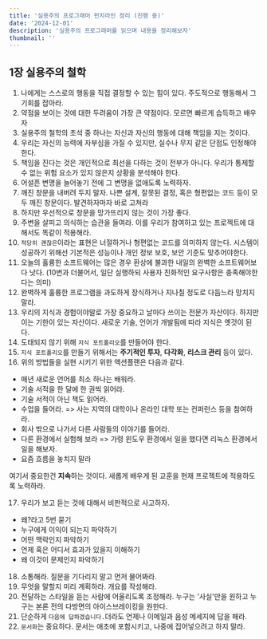 ```yaml
---
title: '실용주의 프로그래머 펀치라인 정리 (진행 중)'
date: '2024-12-01'
description: '실용주의 프로그래머를 읽으며 내용을 정리해보자'
thumbnail: ''
---
```


## 1장 실용주의 철학

1. 나에게는 스스로의 행동을 직접 결정할 수 있는 힘이 있다. 주도적으로 행동해서 그 기회를 잡아라.
2. 약점을 보이는 것에 대한 두려움이 가장 큰 약점이다. 모르면 빠르게 습득하고 배우자
3. 실용주의 철학의 초석 중 하나는 자신과 자신의 행동에 대해 책임을 지는 것이다.
4. 우리는 자신의 능력에 자부심을 가질 수 있지만, 실수나 무지 같은 단점도 인정해야한다.
5. 책임을 진다는 것은 개인적으로 최선을 다하는 것이 전부가 아니다. 우리가 통제할 수 없는 위험 요소가 있지 않은지 상황을 분석해야 한다.
6. 어설픈 변명을 늘어놓기 전에 그 변명을 없애도록 노력하자.
7. 깨진 창문을 내버려 두지 말자. 나쁜 설계, 잘못된 결정, 혹은 형편없는 코드 등이 모두 깨진 창문이다. 발견하자마자 바로 고쳐라
8. 하지만 우선적으로 창문을 망가뜨리지 않는 것이 가장 좋다.
9. 주변을 살피고 의식하는 습관을 들여라. 이를 우리가 참여하고 있는 프로젝트에 대해서도 똑같이 적용해라.
10. `적당히 괜찮은`이라는 표현은 너절하거나 형편없는 코드를 의미하지 않는다. 시스템이 성공하기 위해선 기본적은 성능이나 개인 정보 보호, 보안 기준도 맞추어야한다.
11. 오늘의 훌륭한 소프트웨어는 많은 경우 환상에 불과한 내일의 완벽한 소프트웨어보다 낫다. (10번과 더불어서, 일단 실행하되 사용자 친화적인 요구사항은 충족해야한다는 의미)
12. 완벽하게 훌륭한 프로그램을 과도하게 장식하거나 지나칠 정도로 다듬느라 망치지 말라.
13. 우리의 지식과 경험이야말로 가장 중요하고 날마다 쓰이는 전문가 자산이다. 하지만 이는 기한이 있는 자산이다. 새로운 기술, 언어가 개발됨에 따라 지식은 옛것이 된다.
14. 도태되지 않기 위해 `지식 포트폴리오`를 만들어야 한다.
15. `지식 포트폴리오`를 만들기 위해서는 **주기적인 투자**, **다각화**, **리스크 관리** 등이 있다.
16. 위의 방법들을 실현 시키기 위한 액션플랜은 다음과 같다.

- 매년 새로운 언어를 최소 하나는 배워라.
- 기술 서적을 한 달에 한 권씩 읽어라.
- 기술 서적이 아닌 책도 읽어라.
- 수업을 들어라. => 사는 지역의 대학이나 온라인 대학 또는 컨퍼런스 등을 참여하라.
- 회사 밖으로 나가서 다른 사람들의 이야기를 들어라.
- 다른 환경에서 실험해 보라 => 가령 윈도우 환경에서 일을 했다면 리눅스 환경에서 일을 해보자.
- 요즘 흐름을 놓치지 말라

여기서 중요한건 **지속**하는 것이다. 새롭게 배우게 된 교훈을 현재 프로젝트에 적용하도록 노력하라.

17. 우리가 보고 듣는 것에 대해서 비판적으로 사고하자.

- 왜?라고 5번 묻기
- 누구에게 이익이 되는지 파악하기
- 어떤 맥락인지 파악하기
- 언제 혹은 어디서 효과가 있을지 이해하기
- 왜 이것이 문제인지 파악하기

18. 소통해라. 질문을 기다리지 말고 먼저 물어봐라.
19. 무엇을 말할지 미리 계획하라. 개요를 작성해라.
20. 전달하는 스타일을 듣는 사람에 어울리도록 조정해라. 누구는 '사실'만을 원하고 누구는 본론 전의 다방면의 아이스브레이킹을 원한다.
21. 단순하게 `다음에 답하겠습니다.`더라도 언제나 이메일과 음성 메세지에 답을 해라.
22. `문서화`는 중요하다. 문서는 애초에 포함시키고, 나중에 집어넣으려고 하지 말라.
